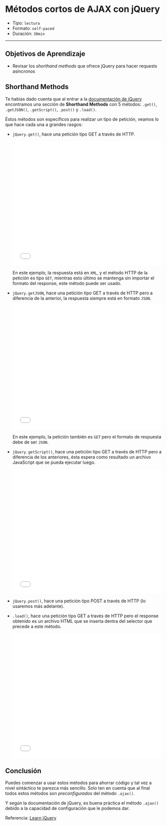 # Métodos cortos de AJAX con jQuery

- Tipo: `lectura`
- Formato: `self-paced`
- Duración: `30min`

***

## Objetivos de Aprendizaje

- Revisar los _shorthand methods_ que ofrece jQuery para hacer requests asíncronos

## Shorthand Methods

Te habías dado cuenta que al entrar a la [documentación de jQuery](http://api.jquery.com/category/ajax/shorthand-methods/) encontramos una sección
de **Shorthand Methods** con 5 métodos: `.get()`, `.getJSON()`, `.getScript()`,
`.post()` y `.load()`.

Éstos métodos son específicos para realizar un tipo de petición, veamos lo que
hace cada una a grandes rasgos:

- `jQuery.get()`, hace una petición tipo GET a través de HTTP.

  <iframe height='400' scrolling='no' title='$.get - jQuery' src='//codepen.io/ivandevp/embed/oEZzqy/?height=265&theme-id=0&default-tab=js,result&embed-version=2' frameborder='no' allowtransparency='true' allowfullscreen='true' style='width: 100%;'>See the Pen <a href='https://codepen.io/ivandevp/pen/oEZzqy/'>$.get - jQuery</a> by Ivan (<a href='https://codepen.io/ivandevp'>@ivandevp</a>) on <a href='https://codepen.io'>CodePen</a>.
  </iframe>

  En este ejemplo, la respuesta está en `XML`, y el método HTTP de la petición
  es tipo `GET`, mientras esto último se mantenga sin importar el formato del
  response, este método puede ser usado.

- `jQuery.getJSON`, hace una petición tipo GET a través de HTTP pero a
  diferencia de la anterior, la respuesta siempre está en formato `JSON`.

  <iframe height='400' scrolling='no' title='jQuery.getJSON() Example' src='//codepen.io/adrianparr/embed/buFho/?height=265&theme-id=0&default-tab=js,result&embed-version=2' frameborder='no' allowtransparency='true' allowfullscreen='true' style='width: 100%;'>See the Pen <a href='https://codepen.io/adrianparr/pen/buFho/'>jQuery.getJSON() Example</a> by Adrian Parr (<a href='https://codepen.io/adrianparr'>@adrianparr</a>) on <a href='https://codepen.io'>CodePen</a>.
  </iframe>

  En este ejemplo, la petición también es `GET` pero el formato de respuesta
  debe de ser `JSON`.

- `jQuery.getScript()`, hace una petición tipo GET a través de HTTP pero a
  diferencia de los anteriores, ésta espera como resultado un archivo JavaScript
  que se pueda ejecutar luego.

  <iframe height='400' scrolling='no' title='$.getScript Example' src='//codepen.io/ivandevp/embed/jZBVMm/?height=265&theme-id=0&default-tab=js,result&embed-version=2' frameborder='no' allowtransparency='true' allowfullscreen='true' style='width: 100%;'>See the Pen <a href='https://codepen.io/ivandevp/pen/jZBVMm/'>$.getScript Example</a> by Ivan (<a href='https://codepen.io/ivandevp'>@ivandevp</a>) on <a href='https://codepen.io'>CodePen</a>.
  </iframe>

- `jQuery.post()`, hace una petición tipo POST a través de HTTP (lo usaremos más
  adelante).

- `.load()`, hace una petición tipo GET a través de HTTP pero el response
  obtenido es un archivo HTML que se inserta dentra del selector que precede a
  este método.

  <iframe height='400' scrolling='no' title='jQuery Ajax example with load()' src='//codepen.io/SitePoint/embed/CwesD/?height=265&theme-id=0&default-tab=js,result&embed-version=2' frameborder='no' allowtransparency='true' allowfullscreen='true' style='width: 100%;'>See the Pen <a href='https://codepen.io/SitePoint/pen/CwesD/'>jQuery Ajax example with load()</a> by SitePoint (<a href='https://codepen.io/SitePoint'>@SitePoint</a>) on <a href='https://codepen.io'>CodePen</a>.
  </iframe>

## Conclusión

Puedes comenzar a usar estos métodos para ahorrar código y tal vez a nivel
sintáctico te parezca más sencillo. Solo ten en cuenta que al final todos estos
métodos son _preconfigurados_ del método `.ajax()`.

Y según la documentación de jQuery, es buena práctica el método `.ajax()` debido
a la capacidad de configuración que le podemos dar.

Referencia: [Learn jQuery](https://learn.jquery.com/ajax/jquery-ajax-methods/)
